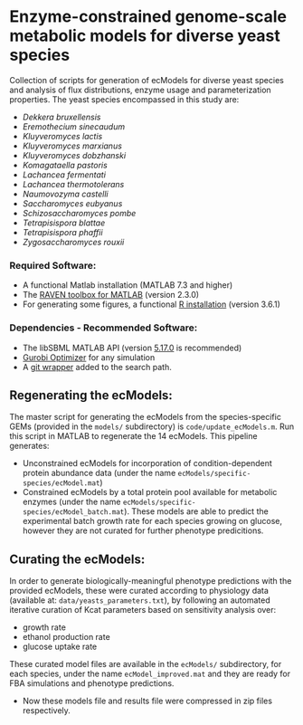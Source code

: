 # Enzyme-constrained genome-scale metabolic models for diverse yeast species
Collection of scripts for generation of ecModels for diverse yeast species and analysis of flux distributions, enzyme usage and parameterization properties. The yeast species encompassed in this study are:
- *Dekkera bruxellensis*
- *Eremothecium sinecaudum*
- *Kluyveromyces lactis*
- *Kluyveromyces marxianus*
- *Kluyveromyces dobzhanski*
- *Komagataella pastoris*
- *Lachancea fermentati*
- *Lachancea thermotolerans*
- *Naumovozyma castelli*
- *Saccharomyces eubyanus*
- *Schizosaccharomyces pombe*
- *Tetrapisispora blattae*
- *Tetrapisispora phaffii*
- *Zygosaccharomyces rouxii*

### Required Software:
* A functional Matlab installation (MATLAB 7.3 and higher)
* The [RAVEN toolbox for MATLAB](https://github.com/SysBioChalmers/RAVEN) (version 2.3.0)
* For generating some figures, a functional [R installation](https://www.r-project.org/) (version 3.6.1)

### Dependencies - Recommended Software:
* The libSBML MATLAB API (version [5.17.0](https://sourceforge.net/projects/sbml/files/libsbml/5.17.0/stable/MATLAB%20interface/) is recommended)
* [Gurobi Optimizer](http://www.gurobi.com/registration/download-reg) for any simulation
* A [git wrapper](https://github.com/manur/MATLAB-git) added to the search path.

## Regenerating the ecModels:
The master script for generating the ecModels from the species-specific GEMs (provided in the `models/` subdirectory) is `code/update_ecModels.m`. Run this  script in MATLAB to regenerate the 14 ecModels. This pipeline generates:
- Unconstrained ecModels for incorporation of condition-dependent protein abundance data (under the name `ecModels/specific-species/ecModel.mat`)
- Constrained ecModels by a total protein pool available for metabolic enzymes (under the name `ecModels/specific-species/ecModel_batch.mat`). These models are able to predict the experimental batch growth rate for each species growing on glucose, however they are not curated for further phenotype predicitions.

## Curating the ecModels:
In order to generate biologically-meaningful phenotype predictions with the provided ecModels, these were curated according to physiology data (available at: `data/yeasts_parameters.txt`), by following an automated iterative curation of Kcat parameters based on sensitivity analysis over:
- growth rate
- ethanol production rate
- glucose uptake rate 

These curated model files are available in the `ecModels/` subdirectory, for each species, under the name `ecModel_improved.mat` and they are ready for FBA simulations and phenotype predictions.
* Now these models file and results file were compressed in zip files respectively.
